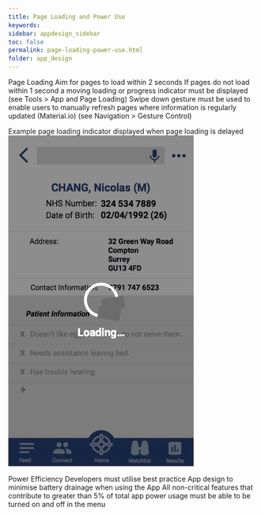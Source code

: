```yaml
---
title: Page Loading and Power Use
keywords:
sidebar: appdesign_sidebar
toc: false
permalink: page-loading-power-use.html
folder: app_design 
---
```


Page Loading
Aim for pages to load within 2 seconds
If pages do not load within 1 second a moving loading or progress indicator must be displayed (see Tools > App and Page Loading)
Swipe down gesture must be used to enable users to manually refresh pages where information is regularly updated (Material.io) (see Navigation > Gesture Control)

Example page loading indicator displayed when page loading is delayed
<img class="img-responsive img-thumbnail" src="/images/examples/design-standards-loading-page.png">

Power Efficiency
Developers must utilise best practice App design to minimise battery drainage when using the App
All non-critical features that contribute to greater than 5% of total app power usage must be able to be turned on and off in the menu